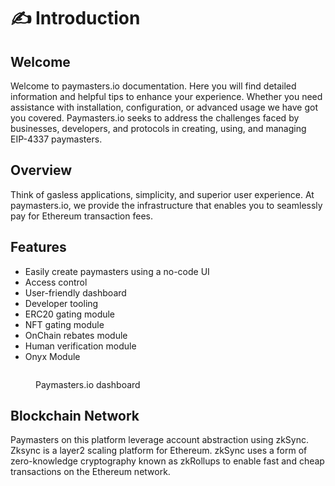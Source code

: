 # ✍ Introduction

## Welcome

Welcome to paymasters.io documentation. Here you will find detailed information and helpful tips to enhance your experience. Whether you need assistance with installation, configuration, or advanced usage we have got you covered. Paymasters.io seeks to address the challenges faced by businesses, developers, and protocols in creating, using, and managing EIP-4337 paymasters.

## Overview

Think of gasless applications, simplicity, and superior user experience. At paymasters.io, we provide the infrastructure that enables you to seamlessly pay for Ethereum transaction fees.

## Features

* Easily create paymasters using a no-code UI
* Access control
* User-friendly dashboard
* Developer tooling
* ERC20 gating module
* NFT gating module
* OnChain rebates module
* Human verification module
* Onyx Module&#x20;



<figure><img src=".gitbook/assets/dashboard.png" alt=""><figcaption><p>Paymasters.io dashboard </p></figcaption></figure>

## Blockchain Network

Paymasters on this platform leverage account abstraction using zkSync. Zksync is a layer2 scaling platform for Ethereum. zkSync uses a form of zero-knowledge cryptography known as zkRollups to enable fast and cheap transactions on the Ethereum network.
